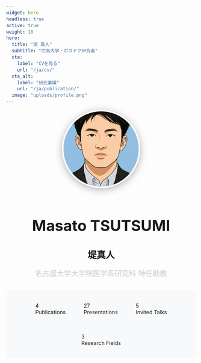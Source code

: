 ```yaml
---
widget: hero
headless: true
active: true
weight: 10
hero:
  title: "堤 真人"
  subtitle: "広島大学・ポスドク研究者"
  cta:
    label: "CVを見る"
    url: "/ja/cv/"
  cta_alt:
    label: "研究業績"
    url: "/ja/publication/"
  image: "uploads/profile.png"
---
```


<div style="text-align: center; margin-bottom: 2rem;">
  <img src="/uploads/profile.png" alt="Masato Tsutsumi" style="width: 200px; height: 200px; border-radius: 50%; object-fit: cover; margin-bottom: 1rem; border: 4px solid rgba(255, 255, 255, 0.2); box-shadow: 0 4px 20px rgba(0, 0, 0, 0.3);">
  <h1 style="font-size: 2.5rem; font-weight: 700; margin-bottom: 0.5rem; color: inherit;">Masato TSUTSUMI</h1>
  <h2 style="font-size: 1.5rem; font-weight: 600; margin-bottom: 1rem; color: inherit;">堤真人</h2>
  <p style="font-size: 1.2rem; margin-bottom: 1rem; color: #ccc;">名古屋大学大学院医学系研究科 特任助教</p>
</div>

<div class="research-stats" style="display: flex; justify-content: center; gap: 3rem; margin: 2rem 0; flex-wrap: wrap; background: #f8f9fa; padding: 2rem; border-radius: 8px;">
  <div class="stat-item">
    <div class="stat-number">4</div>
    <div class="stat-label">Publications</div>
  </div>
  <div class="stat-item">
    <div class="stat-number">27</div>
    <div class="stat-label">Presentations</div>
  </div>
  <div class="stat-item">
    <div class="stat-number">5</div>
    <div class="stat-label">Invited Talks</div>
  </div>
  <div class="stat-item">
    <div class="stat-number">3</div>
    <div class="stat-label">Research Fields</div>
  </div>
</div>

